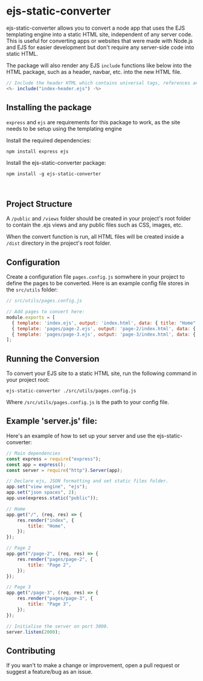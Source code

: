 # ejs-static-converter

ejs-static-converter allows you to convert a node app that uses the EJS templating engine into a static HTML site, independent of any server code. This is useful for converting apps or websites that were made with Node.js and EJS for easier development but don't require any server-side code into static HTML.

The package will also render any EJS `include` functions like below into the HTML package, such as a header, navbar, etc. into the new HTML file.

```js
// Include the header HTML which contains universal tags, references and other metadata.
<%- include("index-header.ejs") -%>
```

## Installing the package
`express` and `ejs` are requirements for this package to work, as the site needs to be setup using the templating engine

Install the required dependencies:
```
npm install express ejs
```

Install the ejs-static-converter package:
```
npm install -g ejs-static-converter
```
<br>

## Project Structure

A `/public` and `/views` folder should be created in your project's root folder to contain the .ejs views and any public files such as CSS, images, etc.

When the convert function is run, all HTML files will be created inside a `/dist` directory in the project's root folder.

## Configuration
Create a configuration file `pages.config.js` somwhere in your project to define the pages to be converted. Here is an example config file stores in the `src/utils` folder:

```js
// src/utils/pages.config.js

// Add pages to convert here:
module.exports = [
  { template: 'index.ejs', output: 'index.html', data: { title: "Home" } },
  { template: 'pages/page-2.ejs', output: 'page-2/index.html', data: { title: "Page 2" } },
  { template: 'pages/page-3.ejs', output: 'page-3/index.html', data: { title: "Page 3" } }
];
```

## Running the Conversion
To convert your EJS site to a static HTML site, run the following command in your project root:

```
ejs-static-converter ./src/utils/pages.config.js
```

Where `/src/utils/pages.config.js` is the path to your config file.

## Example 'server.js' file:
Here's an example of how to set up your server and use the ejs-static-converter:


```js
// Main dependencies
const express = require("express");
const app = express();
const server = require("http").Server(app);

// Declare ejs, JSON formatting and set static files folder.
app.set("view engine", "ejs");
app.set("json spaces", 2);
app.use(express.static("public"));

// Home
app.get("/", (req, res) => {
    res.render("index", {
        title: "Home",
    });
});

// Page 2
app.get("/page-2", (req, res) => {
    res.render("pages/page-2", {
        title: "Page 2",
    });
});

// Page 3
app.get("/page-3", (req, res) => {
    res.render("pages/page-3", {
        title: "Page 3",
    });
});

// Initialise the server on port 3000.
server.listen(2000);
```

## Contributing

If you wan't to make a change or improvement, open a pull request or suggest a feature/bug as an issue.
